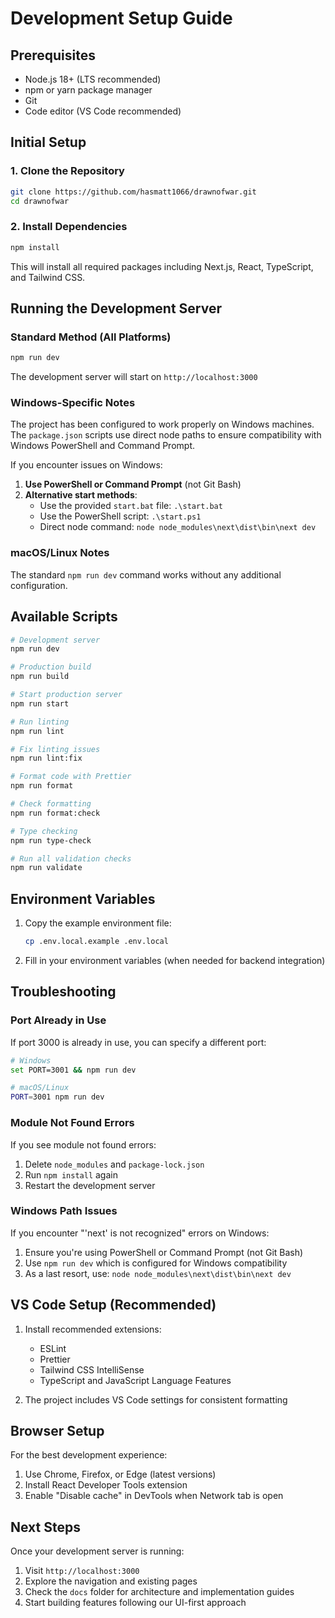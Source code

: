 # Development Setup Guide

## Prerequisites

- Node.js 18+ (LTS recommended)
- npm or yarn package manager
- Git
- Code editor (VS Code recommended)

## Initial Setup

### 1. Clone the Repository

```bash
git clone https://github.com/hasmatt1066/drawnofwar.git
cd drawnofwar
```

### 2. Install Dependencies

```bash
npm install
```

This will install all required packages including Next.js, React, TypeScript, and Tailwind CSS.

## Running the Development Server

### Standard Method (All Platforms)

```bash
npm run dev
```

The development server will start on `http://localhost:3000`

### Windows-Specific Notes

The project has been configured to work properly on Windows machines. The `package.json` scripts use direct node paths to ensure compatibility with Windows PowerShell and Command Prompt.

If you encounter issues on Windows:

1. **Use PowerShell or Command Prompt** (not Git Bash)
2. **Alternative start methods**:
   - Use the provided `start.bat` file: `.\start.bat`
   - Use the PowerShell script: `.\start.ps1`
   - Direct node command: `node node_modules\next\dist\bin\next dev`

### macOS/Linux Notes

The standard `npm run dev` command works without any additional configuration.

## Available Scripts

```bash
# Development server
npm run dev

# Production build
npm run build

# Start production server
npm run start

# Run linting
npm run lint

# Fix linting issues
npm run lint:fix

# Format code with Prettier
npm run format

# Check formatting
npm run format:check

# Type checking
npm run type-check

# Run all validation checks
npm run validate
```

## Environment Variables

1. Copy the example environment file:
   ```bash
   cp .env.local.example .env.local
   ```

2. Fill in your environment variables (when needed for backend integration)

## Troubleshooting

### Port Already in Use

If port 3000 is already in use, you can specify a different port:

```bash
# Windows
set PORT=3001 && npm run dev

# macOS/Linux
PORT=3001 npm run dev
```

### Module Not Found Errors

If you see module not found errors:

1. Delete `node_modules` and `package-lock.json`
2. Run `npm install` again
3. Restart the development server

### Windows Path Issues

If you encounter "'next' is not recognized" errors on Windows:

1. Ensure you're using PowerShell or Command Prompt (not Git Bash)
2. Use `npm run dev` which is configured for Windows compatibility
3. As a last resort, use: `node node_modules\next\dist\bin\next dev`

## VS Code Setup (Recommended)

1. Install recommended extensions:
   - ESLint
   - Prettier
   - Tailwind CSS IntelliSense
   - TypeScript and JavaScript Language Features

2. The project includes VS Code settings for consistent formatting

## Browser Setup

For the best development experience:

1. Use Chrome, Firefox, or Edge (latest versions)
2. Install React Developer Tools extension
3. Enable "Disable cache" in DevTools when Network tab is open

## Next Steps

Once your development server is running:

1. Visit `http://localhost:3000`
2. Explore the navigation and existing pages
3. Check the `docs` folder for architecture and implementation guides
4. Start building features following our UI-first approach